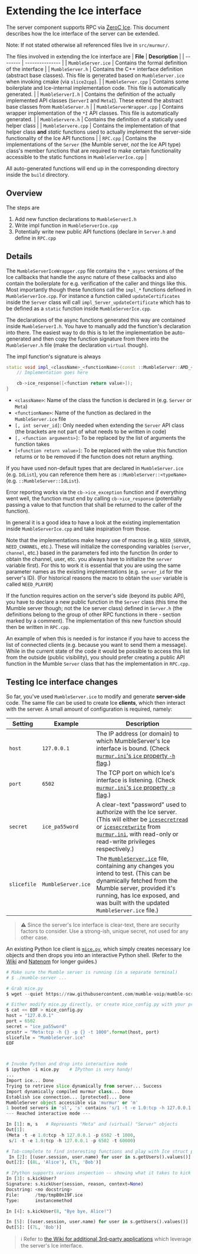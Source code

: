 # Extending the Ice interface

The server component supports RPC via [ZeroC Ice](https://zeroc.com/products/ice). This document describes how the Ice interface of the server can be
extended.

Note: If not stated otherwise all referenced files live in `src/murmur/`.

The files involved in extending the Ice interface are
| **File** | **Description** |
| -------- | --------------- |
| `MumbleServer.ice` | Contains the formal definition of the interface |
| `MumbleServer.h` | Contains the C++ interface definition (abstract base classes). This file is generated based on `MumbleServer.ice` when invoking cmake (via `slice2cpp`). |
| `MumbleServer.cpp` | Contains some boilerplate and Ice-internal implementation code. This file is automatically generated. |
| `MumbleServerI.h` | Contains the definition of the actually implemented API classes (`ServerI` and `MetaI`). These extend the abstract base classes from `MumbleServer.h` |
| `MumbleServerWrapper.cpp` | Contains wrapper implementation of the `*I` API classes. This file is automatically generated. |
| `MumbleServere.h` | Contains the definition of a statically used helper class |
| `MumbleServere.cpp` | Contains the implementation of that helper class **and** _static_ functions used to actually implement the server-side functionality of the Ice API functions |
| `RPC.cpp` | Contains the implementations of the `Server` (the Mumble server, _not_ the Ice API type) class's member functions that are required to make certain functionality accessible to the static functions in `MumbleServerIce.cpp` |

All auto-generated functions will end up in the corresponding directory inside the `build` directory.


## Overview

The steps are
1. Add new function declarations to `MumbleServerI.h`
2. Write impl function in `MumbleServerIce.cpp`
3. Potentially write new public API functions (declare in `Server.h` and define in `RPC.cpp`

## Details

The `MumbleServerIceWrapper.cpp` file contains the `*_async` versions of the Ice callbacks that handle the async nature of these callbacks and also
contain the boilerplate for e.g. verification of the caller and things like this. Most importantly though these functions call the `impl_*` functions
defined in `MumbleServerIce.cpp`. For instance a function called `updateCertificates` inside the `Server` class will call
`impl_Server_updateCertificate` which has to be defined as a `static` function inside `MumbleServerIce.cpp`.

The declarations of the async functions generated this way are contained inside `MumbleServerI.h`. You have to manually add the function's declaration
into there. The easiest way to do this is to let the implementation be auto-generated and then copy the function signature from there into the
`MumbleServer.h` file (make the declaration `virtual` though).

The impl function's signature is always
```cpp
static void impl_<className>_<functionName>(const ::MumbleServer::AMD_<className>_<functionName>Ptr cb [, int server_id] [, <function arguments>]) {
    // Implementation goes here

    cb->ice_response([<function return value>]);
}
```
- `<className>`: Name of the class the function is declared in (e.g. `Server` or `Meta`)
- `<functionName>`: Name of the function as declared in the `MumbleServer.ice` file
- `[, int server_id]`: Only needed when extending the `Server` API class (the brackets are not part of what needs to be written in code)
- `[, <function arguments>]`: To be replaced by the list of arguments the function takes
- `[<function return value>]`: To be replaced with the value this function returns or to be removed if the function does not return anything.


If you have used non-default types that are declared in `MumbleServer.ice` (e.g. `IdList`), you can reference them here as
`::MumbleServer::<typeName>` (e.g. `::MumbleServer::IdList`).

Error reporting works via the `cb->ice_exception` function and if everything went well, the function must end by calling `cb->ice_response`
(potentially passing a value to that function that shall be returned to the caller of the function).

In general it is a good idea to have a look at the existing implementation inside `MumbleServerIce.cpp` and take inspiration from those.

Note that the implementations make heavy use of macros (e.g. `NEED_SERVER`, `NEED_CHANNEL`, etc.). These will initialize the corresponding variables
(`server`, `channel`, etc.) based in the parameters fed into the function (In order to obtain the channel, user, etc. you always have to initialize
the `server` variable first). For this to work it is essential that you are using the same parameter names as the existing implementations (e.g.
`server_id` for the server's ID). (For historical reasons the macro to obtain the `user` variable is called `NEED_PLAYER`)

If the function requires action on the server's side (beyond its public API), you have to declare a new public function in the `Server` class (this
time the Mumble server though; not the Ice server class) defined in `Server.h` (the definitions belong to the group of other RPC functions in there -
section marked by a comment). The implementation of this new function should then be written in `RPC.cpp`.

An example of when this is needed is for instance if you have to access the list of connected clients (e.g. because you want to send them a message).
While in the current state of the code it would be possible to access this list from the outside (public visibility), you should prefer creating a
public API function in the Mumble `Server` class that has the implementation in `RPC.cpp`.

## Testing Ice interface changes

So far, you've used `MumbleServer.ice` to modify and generate **server-side** code. The same file can be used to create Ice **clients**, which then
interact with the server. A small amount of configuration is required, namely:

| **Setting** | **Example** | **Description** |
| --- | --- | --- |
| `host` | `127.0.0.1` | The IP address (or domain) to which MumbleServer's Ice interface is bound. (Check [`murmur.ini`'s `ice` property  `-h` flag](../../scripts/murmur.ini#L65).) |
| `port` | `6502` | The TCP port on which Ice's interface is listening. (Check [`murmur.ini`'s `ice` property  `-p` flag](../../scripts/murmur.ini#L65).) |
| `secret` | `ice_pa55word` | A clear-text "password" used to authorize with the Ice server. (This will either be [`icesecretread`](../../scripts/murmur.ini#L79) or [`icesecretwrite`](../../scripts/murmur.ini#L80) from [`murmur.ini`](../../scripts/murmur.ini), with read-only or read-write privileges respectively.) |
| `slicefile` | `MumbleServer.ice` | The [`MumbleServer.ice`](../../src/murmur/MumbleServer.ice) file, containing any changes you intend to test. (This can be dynamically fetched from the Mumble server, provided it's running, has Ice exposed, and was built with the updated `MumbleServer.ice` file.) |

> :warning: Since the server's Ice interface is clear-text, there are security factors to consider. Use a strong-ish, unique secret, not used for
> any other case.

An existing Python Ice client is [`mice.py`](https://github.com/mumble-voip/mumble-scripts/blob/master/Helpers/mice.py), which simply creates
necessary Ice objects and then drops you into an interactive Python shell. (Refer to the [Wiki](https://wiki.mumble.info/wiki/Mice) and
[Natenom](https://blog.natenom.com/2016/02/an-introduction-on-how-to-manage-your-mumble-server-murmur-through-ice-with-mice/) for longer guides.)

```python
# Make sure the Mumble server is running (in a separate terminal)
# $ ./mumble-server ...

# Grab mice.py
$ wget --quiet https://raw.githubusercontent.com/mumble-voip/mumble-scripts/master/Helpers/mice.py

# Either modify mice.py directly, or create mice_config.py with your proper settings
$ cat << EOF > mice_config.py
host = "127.0.0.1"
port = 6502
secret = "ice_pa55word"
prxstr = "Meta:tcp -h {} -p {} -t 1000".format(host, port)
slicefile = "MumbleServer.ice"
EOF



# Invoke Python and drop into interactive mode
$ ipython -i mice.py    # IPython is very handy!
...
Import ice... Done
Trying to retrieve slice dynamically from server... Success
Import dynamically compiled murmur class... Done
Establish ice connection... [protected]... Done
MumbleServer object accessible via 'murmur' or 'm'
1 booted servers in 'sl', 's' contains 's/1 -t -e 1.0:tcp -h 127.0.0.1 -p 6502 -t 60000'
--- Reached interactive mode ---

In [1]: m, s   # Represents "Meta" and (virtual) "Server" objects
Out[1]: 
(Meta -t -e 1.0:tcp -h 127.0.0.1 -p 6502 -t 1000,
 s/1 -t -e 1.0:tcp -h 127.0.0.1 -p 6502 -t 60000)

# Tab-complete to find interesting functions and play with Ice struct properties
 In [2]: [(user.session, user.name) for user in s.getUsers().values()]
Out[2]: [(8L, 'Alice'), (7L, 'Bob')]

# IPython supports various inspection -- showing what it takes to kick a user
In [3]: s.kickUser?
Signature: s.kickUser(session, reason, context=None)
Docstring: <no docstring>
File:      /tmp/tmpB0n19F.ice
Type:      instancemethod

In [4]: s.kickUser(8, "Bye bye, Alice!")

In [5]: [(user.session, user.name) for user in s.getUsers().values()]
Out[5]: [(7L, 'Bob')]
```

> :information_source: Refer to [the Wiki for additional 3rd-party applications](https://wiki.mumble.info/wiki/3rd_Party_Applications) which leverage
> the server's Ice interface.

